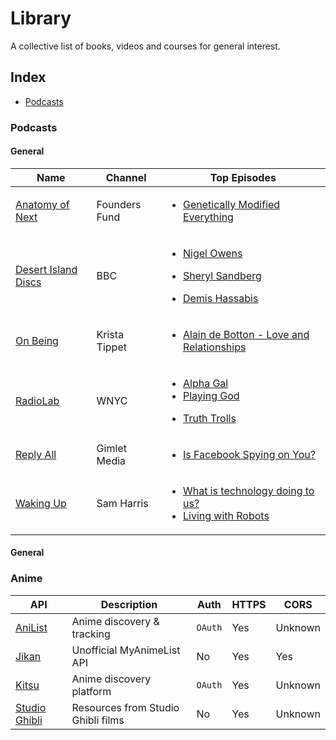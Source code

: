 # Library
A collective list of books, videos and courses for general interest.

## Index

* [Podcasts](#animals)

### Podcasts
#### General
Name | Channel | Top Episodes
|---|---|---|
| [Anatomy of Next](https://foundersfund.com/anatomy-of-next/) | Founders Fund | <ul><li>[Genetically Modified Everything](https://soundcloud.com/anatomyofnext/church)</li></ul> |
| [Desert Island Discs](https://www.bbc.co.uk/programmes/b006qnmr) | BBC | <ul><li>[Nigel Owens](https://www.bbc.co.uk/programmes/b08cr6w9)</li></ul><ul><li>[Sheryl Sandberg](https://www.bbc.co.uk/programmes/b08z9b81)</li></ul><ul><li>[Demis Hassabis](https://www.bbc.co.uk/programmes/b08qy1sl)</li></ul> |
| [On Being](https://onbeing.org/) | Krista Tippet | <ul><li>[Alain de Botton - Love and Relationships](https://onbeing.org/programs/alain-de-botton-the-true-hard-work-of-love-and-relationships-aug2018/)</li></ul> |
| [RadioLab](https://www.wnycstudios.org/shows/radiolab/podcasts) | WNYC | <ul><li>[Alpha Gal](https://www.wnycstudios.org/story/alpha-gal/)</li><li>[Playing God](https://www.wnycstudios.org/story/playing-god/)</li></ul><ul><li>[Truth Trolls](https://www.youtube.com/watch?v=ttjX3e1qo-s)</li></ul> |
| [Reply All](https://www.gimletmedia.com/reply-all) | Gimlet Media | <ul><li>[Is Facebook Spying on You?](https://www.gimletmedia.com/reply-all/109-facebook-spying)</li></ul> |
| [Waking Up](https://samharris.org/podcast/) | Sam Harris | <ul><li>[What is technology doing to us?](https://samharris.org/podcasts/what-is-technology-doing-to-us/)</li><li>[Living with Robots](https://samharris.org/podcasts/living-with-robots/)</li></ul> |

#### General


### Anime
API | Description | Auth | HTTPS | CORS |
|---|---|---|---|---|
| [AniList](https://github.com/AniList/ApiV2-GraphQL-Docs) | Anime discovery & tracking | `OAuth` | Yes | Unknown |
| [Jikan](https://jikan.moe) | Unofficial MyAnimeList API | No | Yes | Yes |
| [Kitsu](http://docs.kitsu.apiary.io/) | Anime discovery platform | `OAuth` | Yes | Unknown |
| [Studio Ghibli](https://ghibliapi.herokuapp.com) | Resources from Studio Ghibli films | No | Yes | Unknown |
